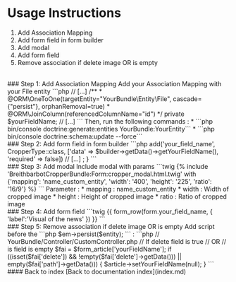 # Usage Instructions
1. Add Association Mapping
2. Add form field in form builder
3. Add modal
4. Add form field
5. Remove association if delete image OR is empty
<br>
### Step 1: Add Association Mapping
Add your Association Mapping with your File entity
```php
// [...]
/**
 * @ORM\OneToOne(targetEntity="YourBundle\Entity\File", cascade={"persist"}, orphanRemoval=true)
 * @ORM\JoinColumn(referencedColumnName="id")
 */
private $yourFieldName;
// [...]
```
Then, run the following commands :
* ```php bin/console doctrine:generate:entities YourBundle:YourEntity```
* ```php bin/console doctrine:schema:update --force```
<br>
### Step 2: Add form field in form builder
```php
<?php
// [...]
use Breithbarbot\CropperBundle\Form\Type\CropperType;
public function buildForm(FormBuilderInterface $builder, array $options)
{
    $builder
        // [...]
        ->add('your_field_name', CropperType::class, ['data' => $builder->getData()->getYourFieldName(), 'required' => false]) 
        // [...]
    ;
}
```
<br>
### Step 3: Add modal
Include modal with params
```twig
{% include 'BreithbarbotCropperBundle:Form:cropper_modal.html.twig' with {'mapping': 'name_custom_entity', 'width': '400', 'height': '225', 'ratio': '16/9'} %}
```
Parameter :
* mapping : name_custom_entity
* width   : Width of cropped image
* height  : Height of cropped image
* ratio   : Ratio of cropped image
<br>
### Step 4: Add form field
```twig
{{ form_row(form.your_field_name, { 'label':'Visual of the news' }) }}
```
<br>
### Step 5: Remove association if delete image OR is empty
Add script before the ```php $em->persist($entity); ``` :
```php
// YourBundle/Controller/CustomController.php
// If delete field is true
// OR
// is field is empty
$fai = $form_article['yourFieldName'];
if ((isset($fai['delete']) && !empty($fai['delete']->getData())) || empty($fai['path']->getData())) {
    $article->setYourFieldName(null);
}
```
<br>
#### Back to index
[Back to documentation index](index.md)
